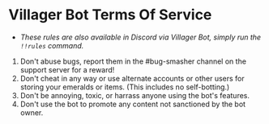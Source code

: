 # Villager Bot Terms Of Service
- *These rules are also available in Discord via Villager Bot, simply run the `!!rules` command.*
1. Don't abuse bugs, report them in the #bug-smasher channel on the support server for a reward!
2. Don't cheat in any way or use alternate accounts or other users for storing your emeralds or items. (This includes no self-botting.)
3. Don't be annoying, toxic, or harrass anyone using the bot's features.
4. Don't use the bot to promote any content not sanctioned by the bot owner.
